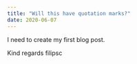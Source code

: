 ```yaml
---
title: "Will this have quotation marks?"
date: 2020-06-07
---
```


I need to create my first blog post.

Kind regards filipsc
